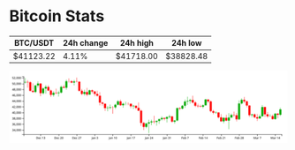 # Bitcoin Stats

BTC/USDT|24h change|24h high|24h low|
|---|---|---|---|
|$41123.22|4.11%|$41718.00|$38828.48|

<img src="./chart.svg">
